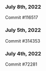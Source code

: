 ### July 8th, 2022

Commit #116517

### July 5th, 2022

Commit #314353


### July 4th, 2022

Commit #72281
